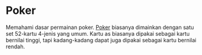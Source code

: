 # Poker
Memahami dasar permainan poker. <a href="http://www.588pkv.net/">Poker</a> biasanya dimainkan dengan satu set 52-kartu 4-jenis yang umum. Kartu as biasanya dipakai sebagai kartu bernilai tinggi, tapi kadang-kadang dapat juga dipakai sebagai kartu bernilai rendah.
